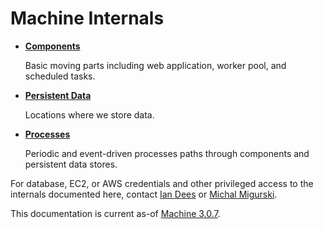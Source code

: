 Machine Internals
=================

*   **[Components](components.md)**
    
    Basic moving parts including web application, worker pool, and scheduled
    tasks.
    
*   **[Persistent Data](persistence.md)**
    
    Locations where we store data.
    
*   **[Processes](processes.md)**
    
    Periodic and event-driven processes paths through components and persistent
    data stores.

For database, EC2, or AWS credentials and other privileged access to the
internals documented here, contact [Ian Dees](https://github.com/iandees)
or [Michal Migurski](https://github.com/migurski).

This documentation is current as-of [Machine 3.0.7](https://github.com/openaddresses/machine/releases/tag/3.0.7).
